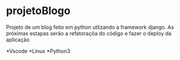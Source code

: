 # projetoBlogo
Projeto de um blog feito em python utlizando a framework django. As próximas estapas serão a refatoraçõa do código e fazer o deploy da aplicação

*Vscode
*Linux
*Python3
